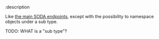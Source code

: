 :description

Like [the main SODA endpoints](/endpoints/GET/{type}/{id}/do/{key}), except with
the possibility to namespace objects under a sub type.

TODO: WHAT is a "sub type"?
